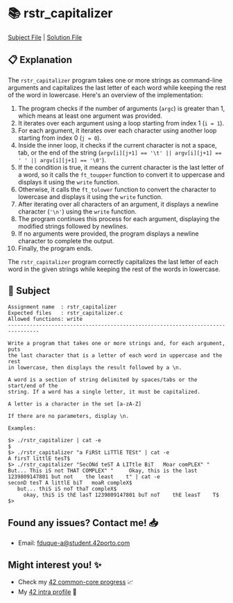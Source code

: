 # :books: rstr_capitalizer

[Subject File](./subject.en.txt) | [Solution File](rstr_capitalizer.c)

## :clipboard: Explanation

The `rstr_capitalizer` program takes one or more strings as command-line arguments and capitalizes the last letter of each word while keeping the rest of the word in lowercase. Here's an overview of the implementation:

1. The program checks if the number of arguments (`argc`) is greater than 1, which means at least one argument was provided.
2. It iterates over each argument using a loop starting from index 1 (`i = 1`).
3. For each argument, it iterates over each character using another loop starting from index 0 (`j = 0`).
4. Inside the inner loop, it checks if the current character is not a space, tab, or the end of the string (`argv[i][j+1] == '\t' || argv[i][j+1] == ' ' || argv[i][j+1] == '\0'`).
5. If the condition is true, it means the current character is the last letter of a word, so it calls the `ft_toupper` function to convert it to uppercase and displays it using the `write` function.
6. Otherwise, it calls the `ft_tolower` function to convert the character to lowercase and displays it using the `write` function.
7. After iterating over all characters of an argument, it displays a newline character (`'\n'`) using the `write` function.
8. The program continues this process for each argument, displaying the modified strings followed by newlines.
9. If no arguments were provided, the program displays a newline character to complete the output.
10. Finally, the program ends.

The `rstr_capitalizer` program correctly capitalizes the last letter of each word in the given strings while keeping the rest of the words in lowercase.

## :pencil: Subject

```
Assignment name  : rstr_capitalizer
Expected files   : rstr_capitalizer.c
Allowed functions: write
--------------------------------------------------------------------------------

Write a program that takes one or more strings and, for each argument, puts 
the last character that is a letter of each word in uppercase and the rest
in lowercase, then displays the result followed by a \n.

A word is a section of string delimited by spaces/tabs or the start/end of the
string. If a word has a single letter, it must be capitalized.

A letter is a character in the set [a-zA-Z]

If there are no parameters, display \n.

Examples:

$> ./rstr_capitalizer | cat -e
$
$> ./rstr_capitalizer "a FiRSt LiTTlE TESt" | cat -e
A firsT littlE tesT$
$> ./rstr_capitalizer "SecONd teST A LITtle BiT   Moar comPLEX" "   But... This iS not THAT COMPLEX" "     Okay, this is the last 1239809147801 but not    the least    t" | cat -e
seconD tesT A littlE biT   moaR compleX$
   but... thiS iS noT thaT compleX$
     okay, thiS iS thE lasT 1239809147801 buT noT    thE leasT    T$
$>

```

## Found any issues? Contact me! 📥

- Email: fduque-a@student.42porto.com

## Might interest you! :sparkles:

- Check my [42 common-core progress](https://github.com/fduquea/42cursus) :chart_with_upwards_trend:
- My [42 intra profile](https://profile.intra.42.fr/users/fduque-a) :bust_in_silhouette: